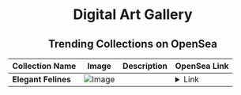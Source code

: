 <div align="center">

# Digital Art Gallery

## Trending Collections on OpenSea

| Collection Name                       | Image                                                                                     | Description                       | OpenSea Link                                                                                          |
|---------------------------------------|-------------------------------------------------------------------------------------------|-----------------------------------|--------------------------------------------------------------------------------------------------------|
| **Elegant Felines** | ![Image](https://i.seadn.io/s/raw/files/8e8f20f74592cd67f3c6be5c3495fc1b.png?w=500&auto=format?w=200&auto=format) |  | <details><summary>Link</summary>[Elegant Felines](https://opensea.io/collection/elegant-felines)</details> |

</div>
